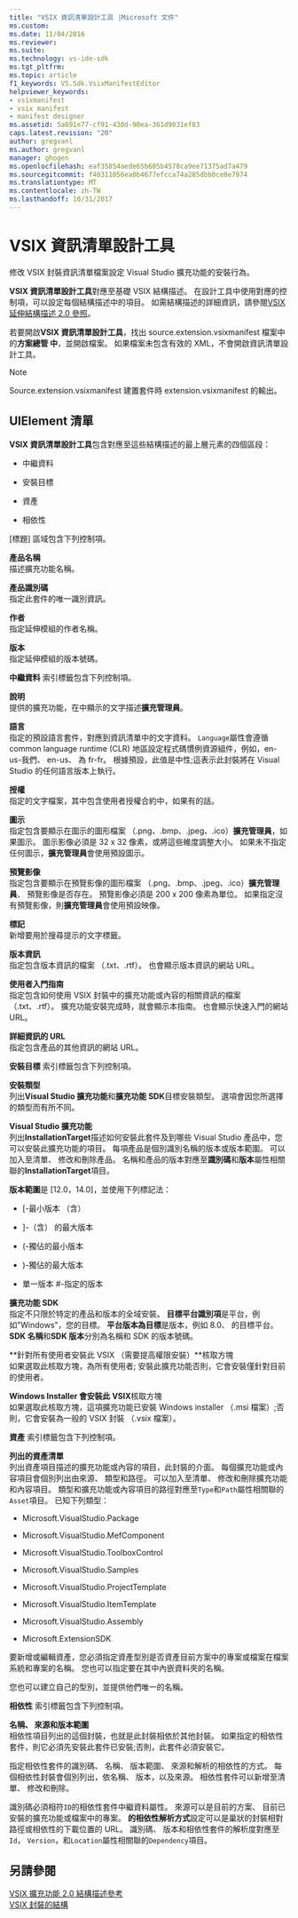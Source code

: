 ```yaml
---
title: "VSIX 資訊清單設計工具 |Microsoft 文件"
ms.custom: 
ms.date: 11/04/2016
ms.reviewer: 
ms.suite: 
ms.technology: vs-ide-sdk
ms.tgt_pltfrm: 
ms.topic: article
f1_keywords: VS.Sdk.VsixManifestEditor
helpviewer_keywords:
- vsixmanifest
- vsix manifest
- manifest designer
ms.assetid: 5a691e77-cf91-430d-90ea-361d9031ef83
caps.latest.revision: "20"
author: gregvanl
ms.author: gregvanl
manager: ghogen
ms.openlocfilehash: eaf35854aede65b605b4578ca9ee71375ad7a479
ms.sourcegitcommit: f40311056ea0b4677efcca74a285dbb0ce0e7974
ms.translationtype: MT
ms.contentlocale: zh-TW
ms.lasthandoff: 10/31/2017
---
```

# <a name="vsix-manifest-designer"></a>VSIX 資訊清單設計工具
修改 VSIX 封裝資訊清單檔案設定 Visual Studio 擴充功能的安裝行為。  
  
 **VSIX 資訊清單設計工具**對應至基礎 VSIX 結構描述。 在設計工具中使用對應的控制項，可以設定每個結構描述中的項目。 如需結構描述的詳細資訊，請參閱[VSIX 延伸結構描述 2.0 參照](../extensibility/vsix-extension-schema-2-0-reference.md)。  
  
 若要開啟**VSIX 資訊清單設計工具**，找出 source.extension.vsixmanifest 檔案中的**方案總管 中**，並開啟檔案。 如果檔案未包含有效的 XML，不會開啟資訊清單設計工具。  
  
> [!NOTE]
>  Source.extension.vsixmanifest 建置套件時 extension.vsixmanifest 的輸出。  
  
## <a name="uielement-list"></a>UIElement 清單  
 **VSIX 資訊清單設計工具**包含對應至這些結構描述的最上層元素的四個區段：  
  
-   中繼資料  
  
-   安裝目標  
  
-   資產  
  
-   相依性  
  
 [標題] 區域包含下列控制項。  
  
 **產品名稱**  
 描述擴充功能名稱。  
  
 **產品識別碼**  
 指定此套件的唯一識別資訊。  
  
 **作者**  
 指定延伸模組的作者名稱。  
  
 **版本**  
 指定延伸模組的版本號碼。  
  
 **中繼資料** 索引標籤包含下列控制項。  
  
 **說明**  
 提供的擴充功能，在中顯示的文字描述**擴充管理員**。  
  
 **語言**  
 指定的預設語言套件，對應到資訊清單中的文字資料。 `Language`屬性會遵循 common language runtime (CLR) 地區設定程式碼慣例資源組件，例如，en-us-我們、 en-us、 為 fr-fr。 根據預設，此值是中性;這表示此封裝將在 Visual Studio 的任何語言版本上執行。  
  
 **授權**  
 指定的文字檔案，其中包含使用者授權合約中，如果有的話。  
  
 **圖示**  
 指定包含要顯示在圖示的圖形檔案 （.png、.bmp、.jpeg、.ico）**擴充管理員**，如果圖示。 圖示影像必須是 32 x 32 像素，或將這些維度調整大小。 如果未不指定任何圖示，**擴充管理員**會使用預設圖示。  
  
 **預覽影像**  
 指定包含要顯示在預覽影像的圖形檔案 （.png、.bmp、.jpeg、.ico）**擴充管理員**、 預覽影像是否存在。 預覽影像必須是 200 x 200 像素為單位。 如果指定沒有預覽影像，則**擴充管理員**會使用預設映像。  
  
 **標記**  
 新增要用於搜尋提示的文字標籤。  
  
 **版本資訊**  
 指定包含版本資訊的檔案 （.txt、.rtf）。 也會顯示版本資訊的網站 URL。  
  
 **使用者入門指南**  
 指定包含如何使用 VSIX 封裝中的擴充功能或內容的相關資訊的檔案 （.txt、.rtf）。 擴充功能安裝完成時，就會顯示本指南。 也會顯示快速入門的網站 URL。  
  
 **詳細資訊的 URL**  
 指定包含產品的其他資訊的網站 URL。  
  
 **安裝目標** 索引標籤包含下列控制項。  
  
 **安裝類型**  
 列出**Visual Studio 擴充功能**和**擴充功能 SDK**目標安裝類型。 選項會因您所選擇的類型而有所不同。  
  
 **Visual Studio 擴充功能**  
 列出**InstallationTarget**描述如何安裝此套件及到哪些 Visual Studio 產品中，您可以安裝此擴充功能的項目。 每項產品是個別識別名稱的版本或版本範圍。  可以加入至清單、 修改和刪除產品。 名稱和產品的版本對應至**識別碼**和**版本**屬性相關聯的**InstallationTarget**項目。  
  
 **版本範圍**是 [12.0，14.0]，並使用下列標記法：  
  
-   [-最小版本 （含）  
  
-   ]-（含） 的最大版本  
  
-   (-獨佔的最小版本  
  
-   )-獨佔的最大版本  
  
-   單一版本 #-指定的版本  
  
 **擴充功能 SDK**  
 指定不只限於特定的產品和版本的全域安裝。 **目標平台識別項**是平台，例如"Windows"，您的目標。 **平台版本為目標**是版本，例如 8.0、 的目標平台。 **SDK 名稱**和**SDK 版本**分別為名稱和 SDK 的版本號碼。  
  
 **針對所有使用者安裝此 VSIX （需要提高權限安裝）**核取方塊  
 如果選取此核取方塊，為所有使用者; 安裝此擴充功能否則，它會安裝僅針對目前的使用者。  
  
 **Windows Installer 會安裝此 VSIX**核取方塊  
 如果選取此核取方塊，這項擴充功能已安裝 Windows installer （.msi 檔案）;否則，它會安裝為一般的 VSIX 封裝 （.vsix 檔案）。  
  
 **資產** 索引標籤包含下列控制項。  
  
 **列出的資產清單**  
 列出資產項目描述的擴充功能或內容的項目，此封裝的介面。 每個擴充功能或內容項目會個別列出由來源、 類型和路徑。 可以加入至清單、 修改和刪除擴充功能和內容項目。 類型和擴充功能或內容項目的路徑對應至`Type`和`Path`屬性相關聯的`Asset`項目。 已知下列類型：  
  
-   Microsoft.VisualStudio.Package  
  
-   Microsoft.VisualStudio.MefComponent  
  
-   Microsoft.VisualStudio.ToolboxControl  
  
-   Microsoft.VisualStudio.Samples  
  
-   Microsoft.VisualStudio.ProjectTemplate  
  
-   Microsoft.VisualStudio.ItemTemplate  
  
-   Microsoft.VisualStudio.Assembly  
  
-   Microsoft.ExtensionSDK  
  
 要新增或編輯資產，您必須指定資產型別是否資產目前方案中的專案或檔案在檔案系統和專案的名稱。 您也可以指定要在其中內嵌資料夾的名稱。  
  
 您也可以建立自己的型別，並提供他們唯一的名稱。  
  
 **相依性** 索引標籤包含下列控制項。  
  
 **名稱、 來源和版本範圍**  
 相依性項目列出的這個封裝，也就是此封裝相依於其他封裝。 如果指定的相依性套件，則它必須先安裝此套件已安裝;否則，此套件必須安裝它。  
  
 指定相依性套件的識別碼、 名稱、 版本範圍、 來源和解析的相依性的方式。 每個相依性封裝會個別列出，依名稱、 版本，以及來源。 相依性套件可以新增至清單、 修改和刪除。  
  
 識別碼必須相符`ID`的相依性套件中繼資料屬性。 來源可以是目前的方案、 目前已安裝的擴充功能或檔案中的專案。 **的相依性解析方式**設定可以是巢狀的封裝相對路徑或相依性的下載位置的 URL。 識別碼、 版本和相依性套件的解析度對應至`Id`， `Version`，和`Location`屬性相關聯的`Dependency`項目。  
  
## <a name="see-also"></a>另請參閱  
 [VSIX 擴充功能 2.0 結構描述參考](../extensibility/vsix-extension-schema-2-0-reference.md)   
 [VSIX 封裝的結構](../extensibility/anatomy-of-a-vsix-package.md)